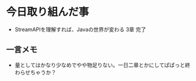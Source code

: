 # 今日取り組んだ事
- StreamAPIを理解すれば、Javaの世界が変わる 3章 完了

## 一言メモ
- 量としてはかなり少なめでやや物足りない。一日二章とかにしてぱぱっと終わらせちゃうか？
